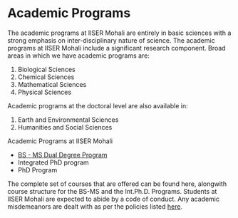 # Academic Programs

The academic programs at IISER Mohali are entirely in basic sciences with a strong emphasis on inter-disciplinary nature of science. The academic programs at IISER Mohali include a significant research component. Broad areas in which we have academic programs are:

1. Biological Sciences
2. Chemical Sciences
3. Mathematical Sciences
4. Physical Sciences

Academic programs at the doctoral level are also available in:

1. Earth and Environmental Sciences
2. Humanities and Social Sciences

Academic Programs at IISER Mohali

- [BS - MS Dual Degree Program](./Academic_Programs/BS-MS_Dual_Degree.md)
- Integrated PhD program
- PhD Program

 

The complete set of courses that are offered can be found here, alongwith course structure for the BS-MS and the Int.Ph.D. Programs.  Students at IISER Mohali are expected to abide by a code of conduct. Any academic misdemeanors are dealt with as per the policies listed [here](./Academic_Programs/acad_misdemeanour_guide.pdf).
